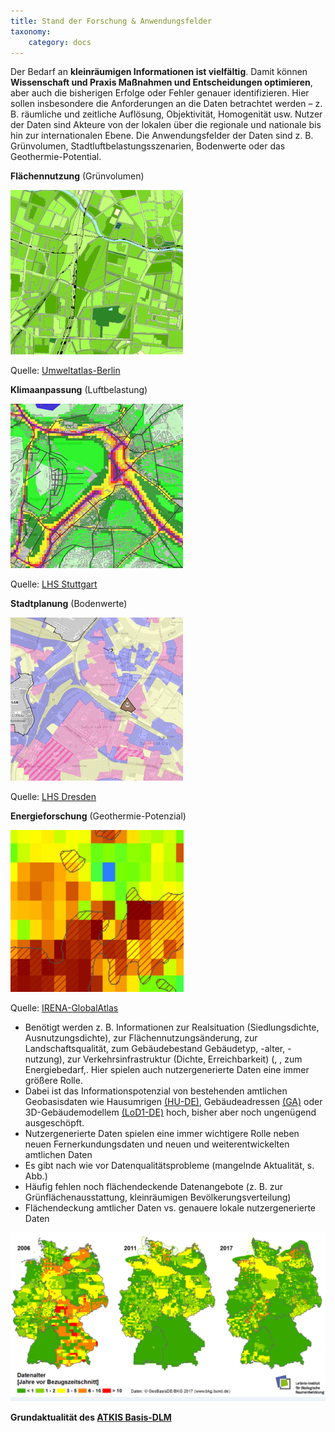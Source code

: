 ```yaml
---
title: Stand der Forschung & Anwendungsfelder
taxonomy:
    category: docs
---
```


Der Bedarf an **kleinräumigen Informationen ist vielfältig**. Damit können **Wissenschaft und Praxis Maßnahmen und Entscheidungen optimieren**, aber auch die bisherigen Erfolge oder Fehler genauer identifizieren. Hier sollen insbesondere die Anforderungen an die Daten betrachtet werden – z. B. räumliche und zeitliche Auflösung, Objektivität, Homogenität usw. Nutzer der Daten sind Akteure von der lokalen über die regionale und nationale bis hin zur internationalen Ebene. Die Anwendungsfelder der Daten sind z. B. Grünvolumen, Stadtluftbelastungsszenarien, Bodenwerte oder das Geothermie-Potential.


**Flächennutzung** (Grünvolumen)

![abb_gruenvolumen_ua_berlin](abb_gruenvolumen_ua_berlin.png)

Quelle: [Umweltatlas-Berlin](http://fbinter.stadt-berlin.de/fb/index.jsp?loginkey=showMap&mapId=wmsk05_09_gruendvol2010@senstadt)

**Klimaanpassung** (Luftbelastung)

![abb_luftbelastung_lhs_sttutgart](abb_luftbelastung_lhs_sttutgart.png)

Quelle: [LHS Stuttgart](http://gis6.stuttgart.de/maps/index.html?karte=stadtklima&embedded=true#basemap=0&centerX=3516118.9675944396&centerY=5406021.037465078&scale=25000&layerIds=279.281)

**Stadtplanung** (Bodenwerte)

![abb_bodenwerte_lhs_dresden](abb_bodenwerte_lhs_dresden.png)

Quelle: [LHS Dresden](http://stadtplan2.dresden.de/(S(oeqbrjpzbm5s4tydywh1vlbm))/spdd.aspx?TH=UW_WANDERWEGE)

**Energieforschung** (Geothermie-Potenzial)

![abb_geotherme_irena](abb_geotherme_irena.png)

Quelle: [IRENA-GlobalAtlas](https://irena.masdar.ac.ae/gallery/#map/1645)



- Benötigt werden z. B. Informationen zur Realsituation (Siedlungsdichte, Ausnutzungsdichte), zur Flächennutzungsänderung, zur Landschaftsqualität, zum Gebäudebestand Gebäudetyp, -alter, -nutzung), zur Verkehrsinfrastruktur (Dichte, Erreichbarkeit) (, , zum Energiebedarf,. Hier spielen auch nutzergenerierte Daten eine immer größere Rolle.
- Dabei ist das Informationspotenzial von bestehenden amtlichen Geobasisdaten wie Hausumrigen [(HU-DE)](https://www.ldbv.bayern.de/produkte/kataster/hausumringe.html), Gebäudeadressen [(GA)](http://www.geodatenzentrum.de/geodaten/gdz_rahmen.gdz_div?gdz_spr=deu&gdz_akt_zeile=2&gdz_anz_zeile=6&gdz_unt_zeile=19&gdz_user_id=0) oder 3D-Gebäudemodellem [(LoD1-DE)](http://www.adv-online.de/AdV-Produkte/Weitere-Produkte/3D-Gebaeudemodelle-LoD/) hoch, bisher aber noch ungenügend ausgeschöpft.
- Nutzergenerierte Daten spielen eine immer wichtigere Rolle neben neuen Fernerkundungsdaten und neuen und weiterentwickelten amtlichen Daten
- Es gibt nach wie vor Datenqualitätsprobleme (mangelnde Aktualität, s. Abb.)
- Häufig fehlen noch flächendeckende Datenangebote (z. B. zur Grünflächenausstattung, kleinräumigen Bevölkerungsverteilung)
- Flächendeckung amtlicher Daten vs. genauere lokale nutzergenerierte Daten


![abb_atkisdaten_qualitat_trend](abb_atkisdaten_qualitat_trend.png)

**Grundaktualität des [ATKIS Basis-DLM](http://www.ioer-monitor.de/methodik/glossar/a/atkis-basis-dlm/)**
